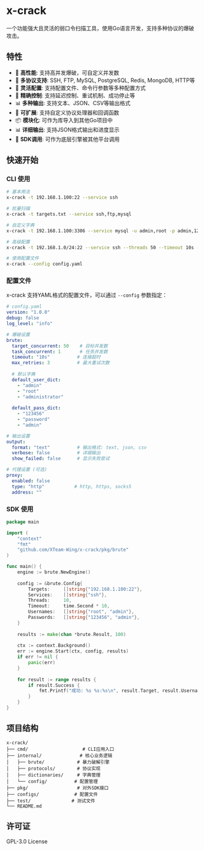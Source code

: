 # x-crack

一个功能强大且灵活的弱口令扫描工具，使用Go语言开发，支持多种协议的爆破攻击。

## 特性

- 🚀 **高性能**: 支持高并发爆破，可自定义并发数
- 🔧 **多协议支持**: SSH, FTP, MySQL, PostgreSQL, Redis, MongoDB, HTTP等
- 📝 **灵活配置**: 支持配置文件、命令行参数等多种配置方式
- 🎯 **精确控制**: 支持延迟控制、重试机制、成功停止等
- 📊 **多种输出**: 支持文本、JSON、CSV等输出格式
- 🔌 **可扩展**: 支持自定义协议处理器和回调函数
- 📦 **模块化**: 可作为库导入到其他Go项目中
- 📊 **详细输出**: 支持JSON格式输出和进度显示
- 🔌 **SDK调用**: 可作为底层引擎被其他平台调用

## 快速开始

### CLI 使用

```bash
# 基本用法
x-crack -t 192.168.1.100:22 --service ssh

# 批量扫描
x-crack -t targets.txt --service ssh,ftp,mysql

# 自定义字典
x-crack -t 192.168.1.100:3306 --service mysql -u admin,root -p admin,123456

# 高级配置
x-crack -t 192.168.1.0/24:22 --service ssh --threads 50 --timeout 10s --delay 1s

# 使用配置文件
x-crack --config config.yaml
```

### 配置文件

x-crack 支持YAML格式的配置文件，可以通过 `--config` 参数指定：

```yaml
# config.yaml
version: "1.0.0"
debug: false
log_level: "info"

# 爆破设置
brute:
  target_concurrent: 50    # 目标并发数
  task_concurrent: 1       # 任务并发数
  timeout: "10s"          # 连接超时
  max_retries: 3          # 最大重试次数
  
  # 默认字典
  default_user_dict:
    - "admin"
    - "root"
    - "administrator"
  
  default_pass_dict:
    - "123456"
    - "password"
    - "admin"

# 输出设置
output:
  format: "text"          # 输出格式: text, json, csv
  verbose: false          # 详细输出
  show_failed: false      # 显示失败尝试

# 代理设置 (可选)
proxy:
  enabled: false
  type: "http"           # http, https, socks5
  address: ""
```

### SDK 使用

```go
package main

import (
    "context"
    "fmt"
    "github.com/XTeam-Wing/x-crack/pkg/brute"
)

func main() {
    engine := brute.NewEngine()
    
    config := &brute.Config{
        Targets:     []string{"192.168.1.100:22"},
        Services:    []string{"ssh"},
        Threads:     10,
        Timeout:     time.Second * 10,
        Usernames:   []string{"root", "admin"},
        Passwords:   []string{"123456", "admin"},
    }
    
    results := make(chan *brute.Result, 100)
    
    ctx := context.Background()
    err := engine.Start(ctx, config, results)
    if err != nil {
        panic(err)
    }
    
    for result := range results {
        if result.Success {
            fmt.Printf("成功: %s %s:%s\n", result.Target, result.Username, result.Password)
        }
    }
}
```

## 项目结构

```
x-crack/
├── cmd/                    # CLI应用入口
├── internal/              # 核心业务逻辑
│   ├── brute/            # 暴力破解引擎
│   ├── protocols/        # 协议实现
│   ├── dictionaries/     # 字典管理
│   └── config/          # 配置管理
├── pkg/                  # 对外SDK接口
├── configs/             # 配置文件
├── test/               # 测试文件
└── README.md
```

## 许可证

GPL-3.0 License
